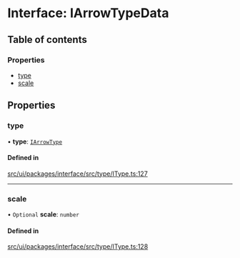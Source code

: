 # Interface: IArrowTypeData

## Table of contents

### Properties

- [type](IArrowTypeData.md#type)
- [scale](IArrowTypeData.md#scale)

## Properties

### type

• **type**: [`IArrowType`](../modules.md#iarrowtype)

#### Defined in

[src/ui/packages/interface/src/type/IType.ts:127](https://github.com/leaferjs/leafer-ui/blob/6982d3e91dfd04600b4cf106a9b22f4502e5d32b/packages/interface/src/type/IType.ts#L127)

___

### scale

• `Optional` **scale**: `number`

#### Defined in

[src/ui/packages/interface/src/type/IType.ts:128](https://github.com/leaferjs/leafer-ui/blob/6982d3e91dfd04600b4cf106a9b22f4502e5d32b/packages/interface/src/type/IType.ts#L128)
